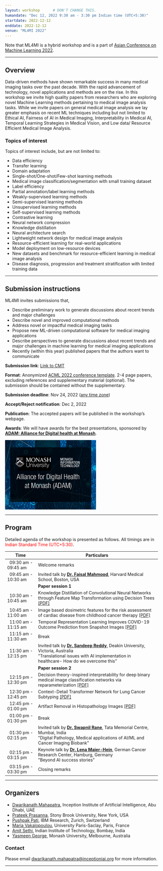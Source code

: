 ```yaml
---
layout: workshop      # DON'T CHANGE THIS.
humandate: "Dec 12, 2022 9:30 am - 3:30 pm Indian time (UTC+5:30)"
startdate: 2022-12-12
enddate: 2022-12-12
venue: "ML4MI 2022"
---
```


Note that ML4MI is a hybrid workshop and is a part of <a href="https://www.acml-conf.org/2022/index.html#hero">Asian Conference on Machine Learning 2022</a>. 

[//]: # (<font color='FF0000'> To attend the workshop, please register for the conference</font>.)
[//]: # (**More details are coming soon, stay tuned.**)
[//]: # (The zoom meeting link can be found at the virtual site and the gather town of ACML 2022.)

<hr/>

<h2>Overview</h2>

<p>
Data-driven methods have shown remarkable success in many medical imaging tasks over the past decade. With the rapid advancement of technology, novel applications and methods are on the rise. In this workshop we invite high quality papers from researchers who are exploring novel Machine Learning methods pertaining to medical image analysis tasks. While we invite papers on general medical image analysis we lay greater emphasis on recent ML techniques including but not limited to Ethical AI, Fairness of AI in Medical Imaging, Interpretability in Medical AI, Temporal Learning Strategies in Medical Vision, and Low data/ Resource Efficient Medical Image Analysis.
</p>

<h3>Topics of interest</h3>

Topics of interest include, but are not limited to:

* Data efficiency
* Transfer learning
* Domain adaptation
* Single-shot/One-shot/Few-shot learning methods
* Medical image classification/segmentation with small training dataset
* Label efficiency
* Partial annotation/label learning methods
* Weakly-supervised learning methods
* Semi-supervised learning methods
* Unsupervised learning methods
* Self-supervised learning methods
* Contrastive learning
* Neural network compression
* Knowledge distillation
* Neural architecture search
* Lightweight network design for medical image analysis
* Resource-efficient learning for real-world applications
* Model deployment on low-resource devices
* New datasets and benchmark for resource-efficient learning in medical image analysis
* Disease diagnosis, progression and treatment stratification with limited training data

<hr/>

<h2>Submission instructions</h2>

ML4MI invites submissions that,
* Describe preliminary work to generate discussions about recent trends and major challenges
* Describe novel and improved computational methods 
*	Address novel or impactful medical imaging tasks 
*	Propose new ML-driven computational software for medical imaging applications 
*	Describe perspectives to generate discussions about recent trends and major challenges in machine learning for medical imaging applications
*	Recently (within this year) published papers that the authors want to communicate

[//]: # (**Submission link [TBA]**: <a href="https://openreview.net/group?id=NeurIPS.cc%2F2022%2FWorkshop%2FLMRL"> Link to OpenReview</a>)

**Submission link**: <a href="https://cmt3.research.microsoft.com/ML4MI2022/Submission/Index"> Link to CMT</a>

**Format**: Anonymized <a href="https://www.acml-conf.org/2022/assets/ACML2022-camera_ready-template.zip">ACML 2022 conference template</a>. 2-4 page papers, excluding references and supplementary material (optional). The submission should be contained without the supplementary.

**Submission deadline**: Nov 24, 2022 (<a href="https://www.timeanddate.com/time/zones/aoe">any time zone</a>)

**Accept/Reject notification**: Dec 2, 2022

**Publication**:
The accepted papers will be published in the workshop’s webpage.

**Awards**: We will have awards for the best presentations, sponsored by <a href="https://www.monash.edu/it/digital-health/initiatives/adam">**ADAM: Alliance for Digital health at Monash**</a>.

<img src="./pictures/ADAM_logo.png" alt="ADAM" width="300" class="center"/>


<hr/>






<h2>Program</h2>
<p>Detailed agenda of the workshop is presented as follows. All timings are in <font color='FF0000'> Indian Standard Time (UTC+5:30)</font>.

<div class="row">
<div class="col-md-8" markdown="1">

| Time                            | Particulars                                                                                                                                                                                                                                        |
|---------------------------------|----------------------------------------------------------------------------------------------------------------------------------------------------------------------------------------------------------------------------------------------------|
| &nbsp;&nbsp;09:30 am - 09:45 am | Welcome remarks                                                                                                                                                                                                                                    |
| &nbsp;&nbsp;09:45 am - 10:30 am | Invited talk by <a href="https://scholar.harvard.edu/faisalmahmood/home"> **Dr. Faisal Mahmood**</a>, Harvard Medical School, Boston, USA                                                                                                          |
| | **Paper session 1**                                                                                                                                                                                                                                |
| &nbsp;&nbsp;10:30 am - 10:45 am | Knowledge Distillation of Convolutional Neural Networks through Feature Map Transformation using Decision Trees <a href="https://ibm.box.com/s/tjlruagww0kcexydbayl9xt4kvx1x6ds">[PDF]</a>                                                                                                                |
| &nbsp;&nbsp;10:45 am - 11:00 am | Image based dosimetric features for the risk assessment of cardiac disease from childhood cancer therapy <a href="https://ibm.box.com/s/wmb2jgm3ft50g41ocjbiw8nmnyjor9ro">[PDF]</a>                                                                                                                                          |
| &nbsp;&nbsp;11:00 am - 11:15 am | Temporal Representation Learning Improves COVID-19 Outcome Prediction from Snapshot Images <a href="https://ibm.box.com/s/3kr82xprbaf6auauffknki28p5ohs0ks">[PDF]</a>                                                                                                                                                        |
| &nbsp;&nbsp;11:15 am - 11:30 am | Break                                                                                                                                                                                                                                              |
| &nbsp;&nbsp;11:30 am - 12:15 pm | Invited talk by <a href="https://www.drsandeepreddy.com/"> **Dr. Sandeep Reddy**</a>, Deakin University, Victoria, Australia<br/>"Translational issues with AI implementation in healthcare- How do we overcome this"                              |
| | **Paper session 2**                                                                                                                                                                                                                                |
| &nbsp;&nbsp;12:15 pm - 12:30 pm | Decision theory-inspired interpretability for deep binary medical image classification networks via reparameterization <a href="https://ibm.box.com/s/hrv817iqzsa52v2qz9ym1etthnnsms95">[PDF]</a>                                                                                                                            |
| &nbsp;&nbsp;12:30 pm - 12:45 pm | Context-Detail Transformer Network for Lung Cancer Subtyping <a href="">[PDF]</a>                                                                                                                                                                                      |
| &nbsp;&nbsp;12:45 pm - 01:00 pm | Artifact Removal in Histopathology Images <a href="https://ibm.box.com/s/q1c790tmuh7dq9h929e4uo9nfol847gb">[PDF]</a>                                                                                                                                                                                                         |
| &nbsp;&nbsp;01:00 pm - 01:30 pm | Break                                                                                                                                                                                                                                              |
| &nbsp;&nbsp;01:30 pm - 02:15 pm | Invited talk by <a href="https://www.linkedin.com/in/swapnil-rane-034b0322/?originalSubdomain=in"> **Dr. Swapnil Rane**</a>, Tata Memorial Centre, Mumbai, India<br/>"Digital Pathology, Medical applications of AI/ML and Cancer Imaging Biobank" |
| &nbsp;&nbsp;02:15 pm - 03:15 pm | Keynote talk by <a href="https://www.dkfz.de/en/imsy/team/people/Lena_Maier-Hein.html"> **Dr. Lena Maier-Hein**</a>, German Cancer Research Center, Hamburg, Germany<br/>"Beyond AI success stories"                                               |
| &nbsp;&nbsp;03:15 pm - 03:30 pm | Closing remarks                                                                                                                                                                                                                                    |

</div>
</div>
<hr/>

<h2>Organizers</h2>

<ul>
  <li><a href="https://sites.google.com/site/dwarikanathmahapatra/"> Dwarikanath Mahapatra</a>, Inception Institute of Artificial Intelligence, Abu Dhabi, UAE</li>
  <li><a href="https://bmi.stonybrookmedicine.edu/people/prateek_prasanna"> Prateek Prasanna</a>, Stony Brook University, New York, USA</li>
  <li><a href="https://www.linkedin.com/in/pushpakpati/"> Pushpak Pati</a>, IBM Research, Zurich, Switzerland</li>
  <li><a href="https://www.linkedin.com/in/maria-vakalopoulou-8a709395/?originalSubdomain=gr"> Maria Vakalopoulou</a>, University Paris-Saclay, Paris, France</li>
  <li><a href="https://www.ee.iitb.ac.in/web/people/faculty/home/asethi"> Amit  Sethi</a>, Indian Institute of Technology, Bombay, India</li>
  <li><a href="https://research.monash.edu/en/persons/yasmeen-george"> Yasmeen George</a>, Monash University, Melbourne, Australia</li>
</ul>



<h3>Contact</h3>
<p>
Please email <a href="mailto:dwarikanath.mahapatra@inceptioniai.org">dwarikanath.mahapatra@inceptioniai.org</a> for more information.
</p>

<hr/>

